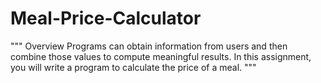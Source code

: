 # Meal-Price-Calculator
"""
Overview
Programs can obtain information from users and then combine those values to compute meaningful results. In this assignment, you will write a program to calculate the price of a meal.
"""
